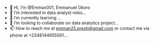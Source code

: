 - 👋 Hi, I’m @Emmax001, Emmanuel Okoro
- 👀 I’m interested in data analyst roles...
- 🌱 I’m currently learning ...
- 💞️ I’m looking to collaborate on data analytics project...
- 📫 How to reach me at emman25.presh@gmail.com or contact me via phone at +2348144655561...

<!---
Emmax001/Emmax001 is a ✨ special ✨ repository because its `README.md` (this file) appears on your GitHub profile.
You can click the Preview link to take a look at your changes.
--->
